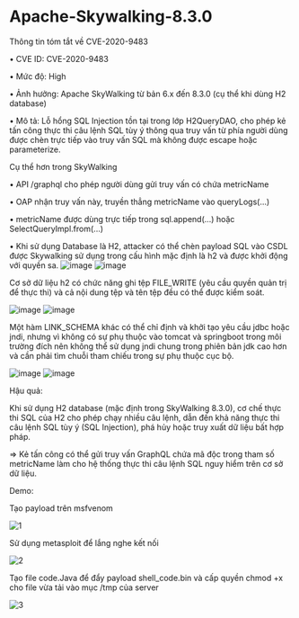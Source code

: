 # Apache-Skywalking-8.3.0
Thông tin tóm tắt về CVE-2020-9483

•    CVE ID: CVE-2020-9483

•    Mức độ: High

•    Ảnh hưởng: Apache SkyWalking từ bản 6.x đến 8.3.0 (cụ thể khi dùng H2 database)

•    Mô tả: Lỗ hổng SQL Injection tồn tại trong lớp H2QueryDAO, cho phép kẻ tấn công thực thi câu lệnh SQL tùy ý thông qua truy vấn từ phía người dùng được chèn trực tiếp vào truy vấn SQL mà không được escape hoặc parameterize.

Cụ thể hơn trong SkyWalking

•    API /graphql cho phép người dùng gửi truy vấn có chứa metricName

•    OAP nhận truy vấn này, truyền thẳng metricName vào queryLogs(...)

•    metricName được dùng trực tiếp trong sql.append(...) hoặc SelectQueryImpl.from(...)

•    Khi sử dụng Database là H2, attacker có thể chèn payload SQL vào CSDL được Skywalking sử dụng trong cấu hình mặc định là h2 và được khởi động với quyền sa.
![image](https://github.com/user-attachments/assets/2f091608-c5ab-480f-8b6e-77e019d6ff93)
![image](https://github.com/user-attachments/assets/3490aff6-bb36-49b3-86e1-1703cd36998f)

Cơ sở dữ liệu h2 có chức năng ghi tệp FILE_WRITE (yêu cầu quyền quản trị để thực thi) và cả nội dung tệp và tên tệp đều có thể được kiểm soát.

![image](https://github.com/user-attachments/assets/ca477221-9f30-409a-a057-3d860106d5a3)
![image](https://github.com/user-attachments/assets/344c31ed-9d6b-426c-9d95-da5fad5a10ce)

Một hàm LINK_SCHEMA khác có thể chỉ định và khởi tạo yêu cầu jdbc hoặc jndi, nhưng vì không có sự phụ thuộc vào tomcat và springboot trong môi trường đích nên không thể sử dụng jndi chung 
trong phiên bản jdk cao hơn và cần phải tìm chuỗi tham chiếu trong sự phụ thuộc cục bộ.

![image](https://github.com/user-attachments/assets/1bdb9db1-2d5e-48d7-b744-a7796f096ffe)
![image](https://github.com/user-attachments/assets/8a4785d2-7f78-4194-aaa7-2f8a94eae342)

Hậu quả:

Khi sử dụng H2 database (mặc định trong SkyWalking 8.3.0), cơ chế thực thi SQL của H2 cho phép chạy nhiều câu lệnh, dẫn đến khả năng thực thi câu lệnh SQL tùy ý (SQL Injection), phá hủy hoặc truy xuất dữ liệu bất hợp pháp.

=> Kẻ tấn công có thể gửi truy vấn GraphQL chứa mã độc trong tham số metricName làm cho hệ thống thực thi câu lệnh SQL nguy hiểm trên cơ sở dữ liệu.

Demo:

Tạo payload trên msfvenom

![1](https://github.com/user-attachments/assets/d0ef027f-e6ba-43e9-b402-1e7da3010bd1)

Sử dụng metasploit để lắng nghe kết nối

![2](https://github.com/user-attachments/assets/8373721c-5144-4f09-add4-a27161dad04c)

Tạo file code.Java để đẩy payload shell_code.bin và cấp quyền chmod +x cho file vừa tải vào mục /tmp của server

![3](https://github.com/user-attachments/assets/c1f85579-ad6c-49fa-98fb-7d917160a96d)

